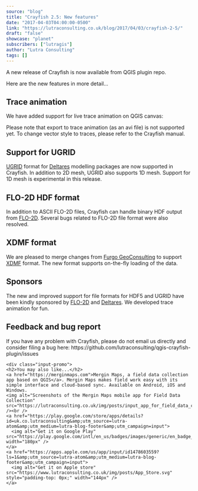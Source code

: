 ```yaml
---
source: "blog"
title: "Crayfish 2.5: New features"
date: "2017-04-03T04:00:00-0500"
link: "https://lutraconsulting.co.uk/blog/2017/04/03/crayfish-2-5/"
draft: "false"
showcase: "planet"
subscribers: ["lutragis"]
author: "Lutra Consulting"
tags: []
---
```


<p>A new release of Crayfish is now available from QGIS plugin repo.</p>

<p>Here are the new features in more detail…</p>

<!-- more -->

<h2 id="trace-animation">Trace animation</h2>
<p>We have added support for live trace animation on QGIS canvas:</p>

<center>
  
</center>

<p>Please note that export to trace animation (as an avi file) is not supported yet. To change vector style to traces, please refer to the Crayfish manual.</p>

<h2 id="support-for-ugrid">Support for UGRID</h2>

<p><a href="https://github.com/ugrid-conventions/ugrid-conventions">UGRID</a> format for <a href="https://www.deltares.nl/en/">Deltares</a> modelling packages are now supported in Crayfish. In addition to 2D mesh, UGRID also supports 1D mesh. Support for 1D mesh is experimental in this release.</p>

<h2 id="flo-2d-hdf-format">FLO-2D HDF format</h2>
<p>In addition to ASCII FLO-2D files, Crayfish can handle binary HDF output from <a href="https://www.flo-2d.com/">FLO-2D</a>. Several bugs related to FLO-2D file format were also resolved.</p>

<h2 id="xdmf-format">XDMF format</h2>
<p>We are pleased to merge changes from <a href="https://www.fugro.com/">Furgo GeoConsulting</a> to support <a href="http://www.xdmf.org/index.php/Main_Page">XDMF</a> format. The new format supports on-the-fly loading of the data.</p>

<h2 id="sponsors">Sponsors</h2>
<p>The new and improved support for file formats for HDF5 and UGRID have been kindly sponsored by <a href="https://www.flo-2d.com/">FLO-2D</a> and <a href="https://www.deltares.nl/en/">Deltares</a>. We developed trace animation for fun.</p>

<h2 id="feedback-and-bug-report">Feedback and bug report</h2>
<p>If you have any problem with Crayfish, please do not email us directly and consider filing a bug here: https://github.com/lutraconsulting/qgis-crayfish-plugin/issues</p>

    <div class="input-promo">
    <h2>You may also like...</h2>
    <a href="https://merginmaps.com">Mergin Maps, a field data collection app based on QGIS</a>. Mergin Maps makes field work easy with its simple interface and cloud-based sync. Available on Android, iOS and Windows.
    <img alt="Screenshots of the Mergin Maps mobile app for Field Data Collection" src="https://lutraconsulting.co.uk/img/posts/input_app_for_field_data_collection.jpg" /><br />
    <a href="https://play.google.com/store/apps/details?id=uk.co.lutraconsulting&amp;utm_source=lutra-atom&amp;utm_medium=lutra-blog-footer&amp;utm_campaign=input">
      <img alt="Get it on Google Play" src="https://play.google.com/intl/en_us/badges/images/generic/en_badge_web_generic.png" width="180px" />
    </a>
    <a href="https://apps.apple.com/us/app/input/id1478603559?ls=1&amp;utm_source=lutra-atom&amp;utm_medium=lutra-blog-footer&amp;utm_campaign=input">
      <img alt="Get it on Apple store" src="https://www.lutraconsulting.co.uk/img/posts/App_Store.svg" style="padding-top: 0px;" width="144px" />
    </a>
  </div>
